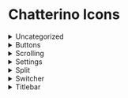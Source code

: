 # Chatterino Icons

<!-- markdownlint-disable-file MD033 -->

<details>
<summary>Uncategorized</summary>

| Name  | Current                  | Propsed Dark Theme       | Proposed Light Theme      |
| ----- | ------------------------ | ------------------------ | ------------------------- |
| error | ![error](base/error.png) | ![error](dark/error.svg) | ![error](light/error.svg) |

</details>
<details>
<summary>Buttons</summary>

| Name                      | Current Dark Theme                                                   | Current Light Theme                                                    | Propsed Dark Theme                                           | Proposed Light Theme                                          |
| ------------------------- | -------------------------------------------------------------------- | ---------------------------------------------------------------------- | ------------------------------------------------------------ | ------------------------------------------------------------- |
| addSplit                  | ![addSplitDark](base/buttons/addSplitDark.png)                       | ![addSplit](base/buttons/addSplit.png)                                 | ?                                                            | ?                                                             |
| ban                       | ![ban](base/buttons/ban.png)                                         |                                                                        | ![ban](dark/buttons/ban.svg)                                 | ![ban](light/buttons/ban.svg)                                 |
| banRed                    | ![banRed](base/buttons/banRed.png)                                   |                                                                        | ![banRed](dark/buttons/banRed.svg)                           | ![banRed](light/buttons/banRed.svg)                           |
| cancel                    | ![cancel](base/buttons/cancel.svg)                                   | ![cancelDark](base/buttons/cancelDark.svg)                             | ![clearSearch](dark/buttons/clearSearch.svg)                 | ![clearSearch](light/buttons/clearSearch.svg)                 |
| chatters                  | ![chattersLight](base/buttons/chattersLight.png)                     | ![chattersDark](base/buttons/chattersDark.png)                         | ![chatters](dark/buttons/chatters.svg)                       | ![chatters](light/buttons/chatters.svg)                       |
| clearSearch               | ![clearSearch](base/buttons/clearSearch.png)                         |                                                                        | ![clearSearch](dark/buttons/clearSearch.svg)                 | ![clearSearch](light/buttons/clearSearch.svg)                 |
| copy (png)                | ![copyLight](base/buttons/copyLight.png)                             | ![copyDark](base/buttons/copyDark.png)                                 | -                                                            | -                                                             |
| copy (svg)                | ![copyLight](base/buttons/copyLight.svg)                             | ![copyDark](base/buttons/copyDark.svg)                                 | ![copy](dark/buttons/copy.svg)                               | ![copy](light/buttons/copy.svg)                               |
| emote                     | ![emote](base/buttons/emote.svg)                                     | ![emoteDark](base/buttons/emoteDark.svg)                               | ![emote](dark/buttons/emote.svg)                             | ![emote](light/buttons/emote.svg)                             |
| menu                      | ![menuLight](base/buttons/menuLight.png)                             | ![menuDark](base/buttons/menuDark.png)                                 | ![menu](dark/buttons/menu.svg)                               | ![menu](light/buttons/menu.svg)                               |
| mod                       | ![mod](base/buttons/mod.png)                                         |                                                                        | ?                                                            | ?                                                             |
| modModeDisabled           | ![modModeDisabled](base/buttons/modModeDisabled.png)                 |                                                                        | ?                                                            | ?                                                             |
| modModeEnabled            | ![modModeEnabled](base/buttons/modModeEnabled.png)                   |                                                                        | ?                                                            | ?                                                             |
| pinDisabled (png)         | ![pinDisabledLight](base/buttons/pinDisabledLight.png)               | ![pinDisabledDark](base/buttons/pinDisabledDark.png)                   | -                                                            | -                                                             |
| pinDisabled (svg)         | ![pinDisabledLight](base/buttons/pinDisabledLight.svg)               | ![pinDisabledDark](base/buttons/pinDisabledDark.svg)                   | ![pinDisabled](dark/buttons/pinDisabled.svg)                 | ![pinDisabled](light/buttons/pinDisabled.svg)                 |
| pinEnabled (png)          | ![pinEnabled](base/buttons/pinEnabled.png)                           |                                                                        | -                                                            | -                                                             |
| pinEnabled (svg)          | ![pinEnabled](base/buttons/pinEnabled.svg)                           |                                                                        | ![pinEnabled](dark/buttons/pinEnabled.svg)                   | ![pinEnabled](light/buttons/pinEnabled.svg)                   |
| replyDark (png)           | ![replyDark](base/buttons/replyDark.png)                             |                                                                        | -                                                            | -                                                             |
| replyDark (svg)           | ![replyDark](base/buttons/replyDark.svg)                             |                                                                        | ![reply](dark/buttons/reply.svg)                             | ![reply](light/buttons/reply.svg)                             |
| replyThreadDark (png)     | ![replyThreadDark](base/buttons/replyThreadDark.png)                 |                                                                        | -                                                            | -                                                             |
| replyThreadDark (svg)     | ![replyThreadDark](base/buttons/replyThreadDark.svg)                 |                                                                        | ![replyThread](dark/buttons/replyThread.svg)                 | ![reply](light/buttons/replyThread.svg)                       |
| search                    | ![search](base/buttons/search.png)                                   |                                                                        | ![search](dark/buttons/search.svg)                           | ![search](light/buttons/search.svg)                           |
| streamerModeEnabled (png) | ![streamerModeEnabledDark](base/buttons/streamerModeEnabledDark.png) | ![streamerModeEnabledLight](base/buttons/streamerModeEnabledLight.png) | -                                                            | -                                                             |
| streamerModeEnabled (svg) | ![streamerModeEnabledDark](base/buttons/streamerModeEnabledDark.svg) | ![streamerModeEnabledLight](base/buttons/streamerModeEnabledLight.svg) | ![streamerModeEnabled](dark/buttons/streamerModeEnabled.svg) | ![streamerModeEnabled](light/buttons/streamerModeEnabled.svg) |
| timeout                   | ![timeout](base/buttons/timeout.png)                                 |                                                                        | ![timeout](dark/buttons/timeout.svg)                         | ![timeout](light/buttons/timeout.svg)                         |
| trashCan                  | ![trashCan](base/buttons/trashCan.png)                               |                                                                        | ![trashCan](dark/buttons/trashCan.svg)                       | ![trashCan](dark/buttons/trashCan.svg)                        |
| unban                     | ![unban](base/buttons/unban.png)                                     |                                                                        | ![unban](dark/buttons/unban.svg)                             | ![unban](light/buttons/unban.svg)                             |
| unmod                     | ![unmod](base/buttons/unmod.png)                                     |                                                                        | ?                                                            | ?                                                             |
| unvip                     | ![unvip](base/buttons/unvip.png)                                     |                                                                        | ?                                                            | ?                                                             |
| update                    | ![update](base/buttons/update.png)                                   |                                                                        | ![update](dark/buttons/update.svg)                           | ![update](light/buttons/update.svg)                           |
| updateError               | ![updateError](base/buttons/updateError.png)                         |                                                                        | ![updateError](dark/buttons/updateError.svg)                 | ![updateError](light/buttons/updateError.svg)                 |
| vip                       | ![vip](base/buttons/vip.png)                                         |                                                                        | ?                                                            | ?                                                             |

`trashcan`, `modModeDisabled2`, and `modModeEnabled2` are unused.

</details>
<details>
<summary>Scrolling</summary>

| Name                | Current                                            |
| ------------------- | -------------------------------------------------- |
| downScroll (png)    | ![downScroll](base/scrolling/downScroll.png)       |
| downScroll (svg)    | ![downScroll](base/scrolling/downScroll.svg)       |
| neutralScroll (png) | ![neutralScroll](base/scrolling/neutralScroll.png) |
| neutralScroll (svg) | ![neutralScroll](base/scrolling/neutralScroll.svg) |
| upScroll (png)      | ![upScroll](base/scrolling/upScroll.png)           |
| upScroll (svg)      | ![upScroll](base/scrolling/upScroll.svg)           |

</details>
<details>
<summary>Settings</summary>

| Name          | Current                                           | Proposed Dark Theme                               | Proposed Light Theme                               |
| ------------- | ------------------------------------------------- | ------------------------------------------------- | -------------------------------------------------- |
| about         | ![about](base/settings/about.svg)                 | ![about](dark/settings/about.svg)                 | ![about](light/settings/about.svg)                 |
| aboutlogo     | ![aboutlogo](base/settings/aboutlogo.png)         | ![aboutlogo](dark/settings/aboutlogo.svg)         | ![aboutlogo](light/settings/aboutlogo.svg)         |
| accounts      | ![accounts](base/settings/accounts.svg)           | ![accounts](dark/settings/accounts.svg)           | ![accounts](light/settings/accounts.svg)           |
| commands      | ![commands](base/settings/commands.svg)           | ![commands](dark/settings/commands.svg)           | ![commands](light/settings/commands.svg)           |
| externaltools | ![externaltools](base/settings/externaltools.svg) | ![externaltools](dark/settings/externaltools.svg) | ![externaltools](light/settings/externaltools.svg) |
| filters       | ![filters](base/settings/filters.svg)             | ![filters](dark/settings/filters.svg)             | ![filters](light/settings/filters.svg)             |
| ignore        | ![ignore](base/settings/ignore.svg)               | ![ignore](dark/settings/ignore.svg)               | ![ignore](light/settings/ignore.svg)               |
| keybinds      | ![keybinds](base/settings/keybinds.svg)           | ![keybinds](dark/settings/keybinds.svg)           | ![keybinds](light/settings/keybinds.svg)           |
| moderation    | ![moderation](base/settings/moderation.svg)       | ?                                                 | ?                                                  |
| notification2 | ![notification2](base/settings/notification2.svg) | ![notification2](dark/settings/notification2.svg) | ![notification2](light/settings/notification2.svg) |
| notifications | ![notifications](base/settings/notifications.svg) | ![notifications](dark/settings/notifications.svg) | ![notifications](light/settings/notifications.svg) |
| plugins       | ![plugins](base/settings/plugins.svg)             | ![plugins](dark/settings/plugins.svg)             | ![plugins](light/settings/plugins.svg)             |

`advanced`, `behave`, `browser`, `emote`, and `theme` are unused.

</details>
<details>
<summary>Split</summary>

| Name  | Current                        | Proposed Dark Theme            | Proposed Light Theme            |
| ----- | ------------------------------ | ------------------------------ | ------------------------------- |
| down  | ![down](base/split/down.png)   | ![down](dark/split/down.svg)   | ![down](light/split/down.svg)   |
| left  | ![left](base/split/left.png)   | ![left](dark/split/left.svg)   | ![left](light/split/left.svg)   |
| move  | ![move](base/split/move.png)   | ![move](dark/split/move.svg)   | ![move](light/split/move.svg)   |
| right | ![right](base/split/right.png) | ![right](dark/split/right.svg) | ![right](light/split/right.svg) |
| up    | ![up](base/split/up.png)       | ![up](dark/split/up.svg)       | ![up](light/split/up.svg)       |

</details>
<details>
<summary>Switcher</summary>

| Name   | Current                             | Proposed Dark Theme                 | Proposed Light Theme                 |
| ------ | ----------------------------------- | ----------------------------------- | ------------------------------------ |
| plus   | ![plus](base/switcher/plus.svg)     | ![plus](dark/switcher/plus.svg)     | ![plus](light/switcher/plus.svg)     |
| popup  | ![popup](base/switcher/popup.svg)   | ![popup](dark/switcher/popup.svg)   | ![popup](light/switcher/popup.svg)   |
| switch | ![switch](base/switcher/switch.svg) | ![switch](dark/switcher/switch.svg) | ![switch](light/switcher/switch.svg) |

</details>

<details>
<summary>Titlebar</summary>

These are manually drawn right now.

| Name     | Current Dark Theme                           | Current Light Theme                           | Proposed Dark Theme                     | Proposed Light Theme                     |
| -------- | -------------------------------------------- | --------------------------------------------- | --------------------------------------- | ---------------------------------------- |
| minimize | ![minimize](base/titlebar/dark/minimize.svg) | ![minimize](base/titlebar/light/minimize.svg) | ![minimize](dark/titlebar/minimize.svg) | ![minimize](light/titlebar/minimize.svg) |
| maximize | ![maximize](base/titlebar/dark/maximize.svg) | ![maximize](base/titlebar/light/maximize.svg) | ![maximize](dark/titlebar/maximize.svg) | ![maximize](light/titlebar/maximize.svg) |
| restore  | ![restore](base/titlebar/dark/restore.svg)   | ![restore](base/titlebar/light/restore.svg)   | ![restore](dark/titlebar/restore.svg)   | ![restore](light/titlebar/restore.svg)   |
| close    | ![close](base/titlebar/dark/close.svg)       | ![sclose](base/titlebar/light/close.svg)      | ![close](dark/titlebar/close.svg)       | ![close](light/titlebar/close.svg)       |
| user     | ![user](base/titlebar/dark/user.svg)         | ![user](base/titlebar/light/user.svg)         | ![user](dark/titlebar/user.svg)         | ![user](light/titlebar/user.svg)         |
| settings | ![settings](base/titlebar/dark/settings.svg) | ![settings](base/titlebar/light/settings.svg) | ![settings](dark/titlebar/settings.svg) | ![settings](light/titlebar/settings.svg) |

</details>
